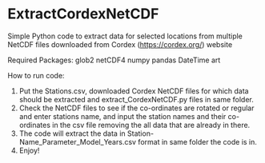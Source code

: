 # ExtractCordexNetCDF
Simple Python code to extract data for selected locations from multiple NetCDF files downloaded from Cordex (https://cordex.org/) website

Required Packages:
glob2
netCDF4
numpy
pandas
DateTime
art

How to run code:
1) Put the Stations.csv, downloaded Cordex NetCDF files for which data should be extracted and extract_CordexNetCDF.py files in same folder.
2) Check the NetCDF files to see if the co-ordinates are rotated or regular and enter stations name, and input the station names and their co-ordinates in the csv file removing the all data that are already in there. 
3) The code will extract the data in Station-Name_Parameter_Model_Years.csv format in same folder the code is in.
4) Enjoy!
